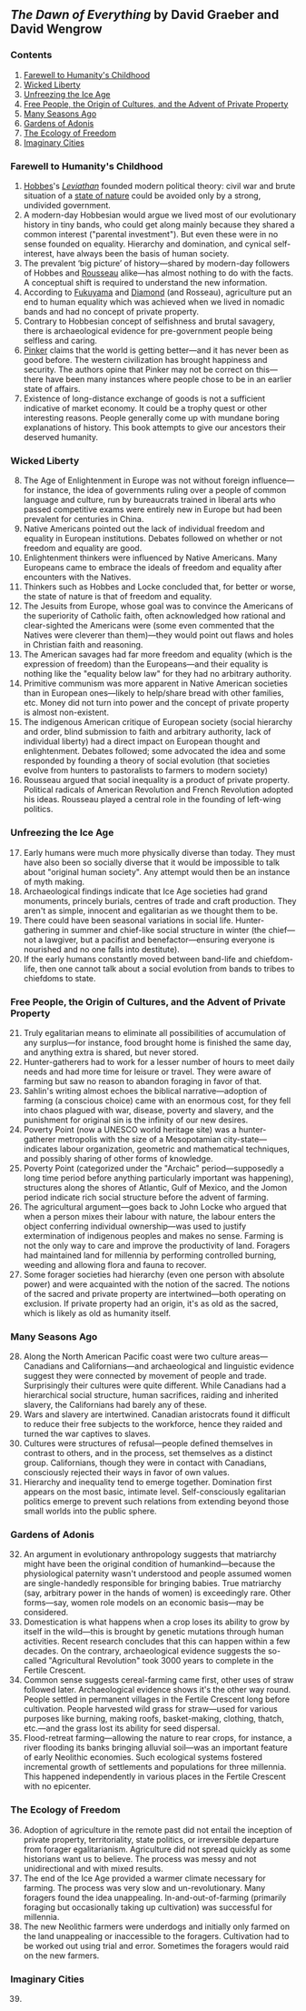 ## _The Dawn of Everything_ by David Graeber and David Wengrow

### Contents

1. [Farewell to Humanity's Childhood](#farewell-to-humanitys-childhood)
2. [Wicked Liberty](#wicked-liberty)
3. [Unfreezing the Ice Age](#unfreezing-the-ice-age)
4. [Free People, the Origin of Cultures, and the Advent of Private Property](#free-people-the-origin-of-cultures-and-the-advent-of-private-property)
5. [Many Seasons Ago](#many-seasons-ago)
6. [Gardens of Adonis](#gardens-of-adonis)
7. [The Ecology of Freedom](#the-ecology-of-freedom)
8. [Imaginary Cities](#imaginary-cities)

### Farewell to Humanity's Childhood

1. [Hobbes](https://en.wikipedia.org/wiki/Thomas_Hobbes)'s [_Leviathan_](https://en.wikipedia.org/wiki/Leviathan_(Hobbes_book)) founded modern political theory: civil war and brute situation of a [state of nature](https://en.wikipedia.org/wiki/State_of_nature) could be avoided only by a strong, undivided government.
2. A modern-day Hobbesian would argue we lived most of our evolutionary history in tiny bands, who could get along mainly because they shared a common interest ("parental investment"). But even these were in no sense founded on equality. Hierarchy and domination, and cynical self-interest, have always been the basis of human society.
3. The prevalent ‘big picture’ of history—shared by modern-day followers of Hobbes and [Rousseau](https://en.wikipedia.org/wiki/Jean-Jacques_Rousseau) alike—has almost nothing to do with the facts. A conceptual shift is required to understand the new information.
4. According to [Fukuyama](https://en.m.wikipedia.org/wiki/Francis_Fukuyama) and [Diamond](https://en.m.wikipedia.org/wiki/Jared_Diamond) (and Rosseau), agriculture put an end to human equality which was achieved when we lived in nomadic bands and had no concept of private property.
5. Contrary to Hobbesian concept of selfishness and brutal savagery, there is archaeological evidence for pre-government people being selfless and caring.
6. [Pinker](https://en.m.wikipedia.org/wiki/Steven_Pinker) claims that the world is getting better—and it has never been as good before. The western civilization has brought happiness and security. The authors opine that Pinker may not be correct on this—there have been many instances where people chose to be in an earlier state of affairs.
7. Existence of long-distance exchange of goods is not a sufficient indicative of market economy. It could be a trophy quest or other interesting reasons. People generally come up with mundane boring explanations of history. This book attempts to give our ancestors their deserved humanity.

### Wicked Liberty

8. The Age of Enlightenment in Europe was not without foreign influence—for instance, the idea of governments ruling over a people of common language and culture, run by bureaucrats trained in liberal arts who passed competitive exams were entirely new in Europe but had been prevalent for centuries in China.
9. Native Americans pointed out the lack of individual freedom and equality in European institutions. Debates followed on whether or not freedom and equality are good.
10. Enlightenment thinkers were influenced by Native Americans. Many Europeans came to embrace the ideals of freedom and equality after encounters with the Natives.
11. Thinkers such as Hobbes and Locke concluded that, for better or worse, the state of nature is that of freedom and equality.
12. The Jesuits from Europe, whose goal was to convince the Americans of the superiority of Catholic faith, often acknowledged how rational and clear-sighted the Americans were (some even commented that the Natives were cleverer than them)—they would point out flaws and holes in Christian faith and reasoning.
13. The American savages had far more freedom and equality (which is the expression of freedom) than the Europeans—and their equality is nothing like the "equality below law" for they had no arbitrary authority.
14. Primitive communism was more apparent in Native American societies than in European ones—likely to help/share bread with other families, etc. Money did not turn into power and the concept of private property is almost non-existent.
15. The indigenous American critique of European society (social hierarchy and order, blind submission to faith and arbitrary authority, lack of individual liberty) had a direct impact on European thought and enlightenment. Debates followed; some advocated the idea and some responded by founding a theory of social evolution (that societies evolve from hunters to pastoralists to farmers to modern society)
16. Rousseau argued that social inequality is a product of private property. Political radicals of American Revolution and French Revolution adopted his ideas. Rousseau played a central role in the founding of left-wing politics.

### Unfreezing the Ice Age

17. Early humans were much more physically diverse than today. They must have also been so socially diverse that it would be impossible to talk about "original human society". Any attempt would then be an instance of myth making.
18. Archaeological findings indicate that Ice Age societies had grand monuments, princely burials, centres of trade and craft production. They aren't as simple, innocent and egalitarian as we thought them to be.
19. There could have been seasonal variations in social life. Hunter-gathering in summer and chief-like social structure in winter (the chief—not a lawgiver, but a pacifist and benefactor—ensuring everyone is nourished and no one falls into destitute).
20. If the early humans constantly moved between band-life and chiefdom-life, then one cannot talk about a social evolution from bands to tribes to chiefdoms to state.

### Free People, the Origin of Cultures, and the Advent of Private Property

21. Truly egalitarian means to eliminate all possibilities of accumulation of any surplus—for instance, food brought home is finished the same day, and anything extra is shared, but never stored.
22. Hunter-gatherers had to work for a lesser number of hours to meet daily needs and had more time for leisure or travel. They were aware of farming but saw no reason to abandon foraging in favor of that.
23. Sahlin's writing almost echoes the biblical narrative—adoption of farming (a conscious choice) came with an enormous cost, for they fell into chaos plagued with war, disease, poverty and slavery, and the punishment for original sin is the infinity of our new desires.
24. Poverty Point (now a UNESCO world heritage site) was a hunter-gatherer metropolis with the size of a Mesopotamian city-state—indicates labour organization, geometric and mathematical techniques, and possibly sharing of other forms of knowledge.
25. Poverty Point (categorized under the "Archaic" period—supposedly a long time period before anything particularly important was happening), structures along the shores of Atlantic, Gulf of Mexico, and the Jomon period indicate rich social structure before the advent of farming.
26. The agricultural argument—goes back to John Locke who argued that when a person mixes their labour with nature, the labour enters the object conferring individual ownership—was used to justify extermination of indigenous peoples and makes no sense. Farming is not the only way to care and improve the productivity of land. Foragers had maintained land for millennia by performing controlled burning, weeding and allowing flora and fauna to recover.
27. Some forager societies had hierarchy (even one person with absolute power) and were acquainted with the notion of the sacred. The notions of the sacred and private property are intertwined—both operating on exclusion. If private property had an origin, it's as old as the sacred, which is likely as old as humanity itself.

### Many Seasons Ago

28. Along the North American Pacific coast were two culture areas—Canadians and Californians—and archaeological and linguistic evidence suggest they were connected by movement of people and trade. Surprisingly their cultures were quite different. While Canadians had a hierarchical social structure, human sacrifices, raiding and inherited slavery, the Californians had barely any of these.
29. Wars and slavery are intertwined. Canadian aristocrats found it difficult to reduce their free subjects to the workforce, hence they raided and turned the war captives to slaves.
30. Cultures were structures of refusal—people defined themselves in contrast to others, and in the process, set themselves as a distinct group. Californians, though they were in contact with Canadians, consciously rejected their ways in favor of own values.
31. Hierarchy and inequality tend to emerge together. Domination first appears on the most basic, intimate level. Self-consciously egalitarian politics emerge to prevent such relations from extending beyond those small worlds into the public sphere.

### Gardens of Adonis

32. An argument in evolutionary anthropology suggests that matriarchy might have been the original condition of humankind—because the physiological paternity wasn't understood and people assumed women are single-handedly responsible for bringing babies. True matriarchy (say, arbitrary power in the hands of women) is exceedingly rare. Other forms—say, women role models on an economic basis—may be considered.
33. Domestication is what happens when a crop loses its ability to grow by itself in the wild—this is brought by genetic mutations through human activities. Recent research concludes that this can happen within a few decades. On the contrary, archaeological evidence suggests the so-called "Agricultural Revolution" took 3000 years to complete in the Fertile Crescent.
34. Common sense suggests cereal-farming came first, other uses of straw followed later. Archaeological evidence shows it's the other way round. People settled in permanent villages in the Fertile Crescent long before cultivation. People harvested wild grass for straw—used for various purposes like burning, making roofs, basket-making, clothing, thatch, etc.—and the grass lost its ability for seed dispersal.
35. Flood-retreat farming—allowing the nature to rear crops, for instance, a river flooding its banks bringing alluvial soil—was an important feature of early Neolithic economies. Such ecological systems fostered incremental growth of settlements and populations for three millennia. This happened independently in various places in the Fertile Crescent with no epicenter.

### The Ecology of Freedom

36. Adoption of agriculture in the remote past did not entail the inception of private property, territoriality, state politics, or irreversible departure from forager egalitarianism. Agriculture did not spread quickly as some historians want us to believe. The process was messy and not unidirectional and with mixed results.
37. The end of the Ice Age provided a warmer climate necessary for farming. The process was very slow and un-revolutionary. Many foragers found the idea unappealing. In-and-out-of-farming (primarily foraging but occasionally taking up cultivation) was successful for millennia.
38. The new Neolithic farmers were underdogs and initially only farmed on the land unappealing or inaccessible to the foragers. Cultivation had to be worked out using trial and error. Sometimes the foragers would raid on the new farmers.

### Imaginary Cities

39. 

